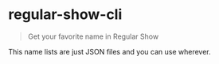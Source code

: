 # regular-show-cli
> Get your favorite name in Regular Show

This name lists are just JSON files and you can use wherever.
